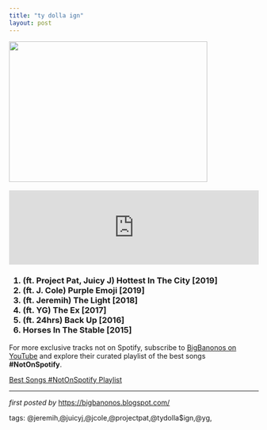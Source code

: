 ```yaml
---
title: "ty dolla ign"
layout: post
---
```

<div class="separator" >
<a href="https://thefader-res.cloudinary.com/private_images/w_640,c_limit,f_auto,q_auto:eco/ty-dolla-sign-purple-emoji_o593yx/ty-dolla-sign-purple-emoji-video-j-cole.jpg" imageanchor="1"><img border="0" data-original-height="426" data-original-width="600" height="284" src="https://thefader-res.cloudinary.com/private_images/w_640,c_limit,f_auto,q_auto:eco/ty-dolla-sign-purple-emoji_o593yx/ty-dolla-sign-purple-emoji-video-j-cole.jpg" width="400" /></a></div>
<br />
<iframe allowfullscreen="" frameborder="0" src="https://www.youtube.com/embed/660YlPoECNk?list=PLtuNtuTatqI1jrJhx283ZFThBny2bBGir" width="100%"></iframe><br />
<h3>
<ol>
<li>(ft. Project Pat, Juicy J) Hottest In The City [2019]</li>
<li>
(ft. J. Cole) Purple Emoji [2019]</li>
<li>
(ft. Jeremih) The Light [2018]</li>
<li>
(ft. YG) The Ex [2017]</li>
<li>
(ft. 24hrs) Back Up [2016]</li>
<li>
Horses In The Stable [2015]</li>
</ol>
</h3>


<!--Subscribe and Playlist Links-->
<div>
    <p>For more exclusive tracks not on Spotify, subscribe to <a href="https://www.youtube.com/@BigBanonos" target="_blank">BigBanonos on YouTube</a> and explore their curated playlist of the best songs <strong>#NotOnSpotify</strong>.</p>
    <p><a href="https://www.youtube.com/playlist?list=PLtuNtuTatqI0kFahUCbtbfenC_ET5O_tr" target="_blank">Best Songs #NotOnSpotify Playlist<br /></a></p></div>

<hr />

<p><em>first posted by</em> <a href="https://bigbanonos.blogspot.com/" rel="noopener" target="_new">https://bigbanonos.blogspot.com/</a></p>

<p>tags: @jeremih,@juicyj,@jcole,@projectpat,@tydolla$ign,@yg,</p>

